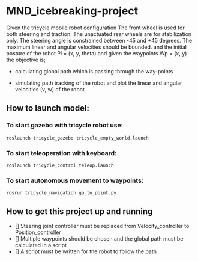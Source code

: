 # MND_icebreaking-project

Given the tricycle mobile robot configuration The front wheel is used for both steering and traction. The unactuated rear wheels are for stabilization only. The steering angle is constrained between -45 and +45 degrees. The maximum linear and angular velocities should be bounded. and the initial posture of the robot Pi = (x, y, theta) and given the waypoints Wp = (x, y) the objective is;

  - calculating global path which is passing through the way-points
  
  - simulating path tracking of the robot and plot the linear and angular velocities (v, w) of the robot

## How to launch model:

### To start gazebo with tricycle robot use:

```
roslaunch tricycle_gazebo tricycle_empty_world.launch
```

### To start teleoperation with keyboard:

```
roslaunch tricycle_control teleop.launch
```

### To start autonomous movement to waypoints:

```
rosrun tricycle_navigation go_to_point.py
```

## How to get this project up and running

  - [] Steering joint controller must be replaced from Velocity_controller to Position_controller
  - [] Multiple waypoints should be chosen and the global path must be calculated in a script
  - [] A script must be written for the robot to follow the path